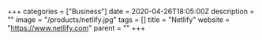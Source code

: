 +++
categories = ["Business"]
date = 2020-04-26T18:05:00Z
description = ""
image = "/products/netlify.jpg"
tags = []
title = "Netlify"
website = "https://www.netlify.com"
parent = ""
+++
